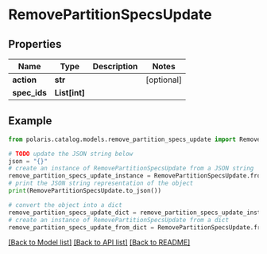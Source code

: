 <!--

 Licensed to the Apache Software Foundation (ASF) under one
 or more contributor license agreements.  See the NOTICE file
 distributed with this work for additional information
 regarding copyright ownership.  The ASF licenses this file
 to you under the Apache License, Version 2.0 (the
 "License"); you may not use this file except in compliance
 with the License.  You may obtain a copy of the License at

   http://www.apache.org/licenses/LICENSE-2.0

 Unless required by applicable law or agreed to in writing,
 software distributed under the License is distributed on an
 "AS IS" BASIS, WITHOUT WARRANTIES OR CONDITIONS OF ANY
 KIND, either express or implied.  See the License for the
 specific language governing permissions and limitations
 under the License.

-->
# RemovePartitionSpecsUpdate


## Properties

Name | Type | Description | Notes
------------ | ------------- | ------------- | -------------
**action** | **str** |  | [optional] 
**spec_ids** | **List[int]** |  | 

## Example

```python
from polaris.catalog.models.remove_partition_specs_update import RemovePartitionSpecsUpdate

# TODO update the JSON string below
json = "{}"
# create an instance of RemovePartitionSpecsUpdate from a JSON string
remove_partition_specs_update_instance = RemovePartitionSpecsUpdate.from_json(json)
# print the JSON string representation of the object
print(RemovePartitionSpecsUpdate.to_json())

# convert the object into a dict
remove_partition_specs_update_dict = remove_partition_specs_update_instance.to_dict()
# create an instance of RemovePartitionSpecsUpdate from a dict
remove_partition_specs_update_from_dict = RemovePartitionSpecsUpdate.from_dict(remove_partition_specs_update_dict)
```
[[Back to Model list]](../README.md#documentation-for-models) [[Back to API list]](../README.md#documentation-for-api-endpoints) [[Back to README]](../README.md)


